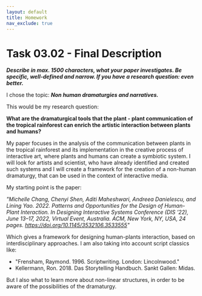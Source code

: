```yaml
---
layout: default
title: Homework
nav_exclude: true
---
```



# Task 03.02 - Final Description


**_Describe in max. 1500 characters, what your paper investigates. Be specific, well-defined and narrow. If you have a research question: even better._**

I  chose the topic: _**Non human dramaturgies and narratives.**_


This would be my research question:

**What are the dramaturgical tools that the plant - plant communication of the tropical rainforest can enrich the artistic interaction between plants and humans?**


My paper focuses in the analysis of the communication between plants in the tropical rainforest and its implementation in the creative process of interactive art, where plants and humans can create a symbiotic system. I will look for artists and scientist, who have already identified and created such systems and I will create a framework for the creation of a non-human dramaturgy, that can be used in the context of interactive media. 

My starting point is the paper:  

_"Michelle Chang, Chenyi Shen, Aditi Maheshwari, Andreea Danielescu, and Lining Yao. 2022. Patterns and Opportunities for the Design of Human-Plant Interaction. In Designing Interactive Systems Conference (DIS ’22), June 13–17, 2022, Virtual Event, Australia. ACM, New York, NY, USA, 24 pages. https://doi.org/10.1145/3532106.3533555"_

Which gives a framework for designing human-plants interaction, based on interdisciplinary approaches. I am also taking into account script classics like:

* "Frensham, Raymond. 1996. Scriptwriting. London: Lincolnwood." 
* Kellermann, Ron. 2018. Das Storytelling Handbuch. Sankt Gallen: Midas.

But I also what to learn more about non-linear structures, in order to be aware of the possibilities of the dramaturgy. 
